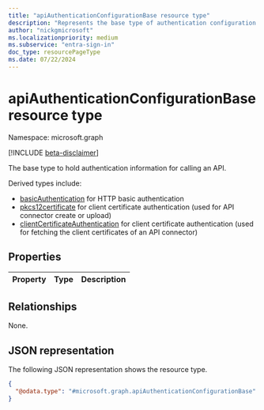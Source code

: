 ```yaml
---
title: "apiAuthenticationConfigurationBase resource type"
description: "Represents the base type of authentication configuration used for calling an API."
author: "nickgmicrosoft"
ms.localizationpriority: medium
ms.subservice: "entra-sign-in"
doc_type: resourcePageType
ms.date: 07/22/2024
---
```


# apiAuthenticationConfigurationBase resource type

Namespace: microsoft.graph

[!INCLUDE [beta-disclaimer](../../includes/beta-disclaimer.md)]

The base type to hold authentication information for calling an API.

Derived types include:
- [basicAuthentication](basicauthentication.md) for HTTP basic authentication
- [pkcs12certificate](pkcs12certificate.md) for client certificate authentication (used for API connector create or upload)
- [clientCertificateAuthentication](pkcs12certificate.md) for client certificate authentication (used for fetching the client certificates of an API connector)

## Properties

|Property|Type|Description|
|:---|:---|:---|

## Relationships

None.

## JSON representation

The following JSON representation shows the resource type.
<!-- {
  "blockType": "resource",
  "@odata.type": "microsoft.graph.apiAuthenticationConfigurationBase"
}
-->

``` json
{
  "@odata.type": "#microsoft.graph.apiAuthenticationConfigurationBase"
}
```
